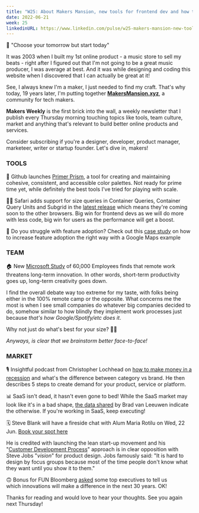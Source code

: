 ```yaml
---
title: "W25: About Makers Mansion, new tools for frontend dev and how to make money in a recession"
date: 2022-06-21
week: 25
linkedinURL: https://www.linkedin.com/pulse/w25-makers-mansion-new-tools-frontend-dev-how-make-money-raz-tirboaca
---
```


💬 "Choose your tomorrow but start today" 

It was 2003 when I built my 1st online product - a music store to sell my beats - right after I figured out that I'm not going to be a great music producer, I was average at best. And it was while designing and coding this website when I discovered that I can actually be great at it! 

See, I always knew I'm a maker, I just needed to find my craft. That's why today, 19 years later, I'm putting together [**MakersMansion.xyz**](https://makersmansion.xyz), a community for tech makers. 

 **Makers Weekly** is the first brick into the wall, a weekly newsletter that I publish every Thursday morning touching topics like tools, team culture, market and anything that's relevant to build better online products and services. 
 
 Consider subscribing if you're a designer, developer, product manager, marketeer, writer or startup founder. Let's dive in, makers!

### TOOLS
🎨 Github launches [Primer Prism](https://primer.style/prism/), a tool for creating and maintaining cohesive, consistent, and accessible color palettes. Not ready for prime time yet, while definitely the best tools I've tried for playing with scale.

🧑‍💻 Safari adds support for size queries in Container Queries, Container Query Units and Subgrid in the [latest release](https://developer.apple.com/documentation/safari-release-notes/safari-16-release-notes) which means they're coming soon to the other browsers. Big win for frontend devs as we will do more with less code, big win for users as the performance will get a boost.

🥁 Do you struggle with feature adoption? Check out this [case study](https://growth.design/case-studies/google-feature-adoption) on how to increase feature adoption the right way with a Google Maps example

### TEAM
🏠 New [Microsoft Study](https://www.nature.com/articles/s41562-021-01196-4) of 60,000 Employees finds that remote work threatens long-term innovation. In other words, short-term productivity goes up, long-term creativity goes down.

I find the overall debate way too extreme for my taste, with folks being either in the 100% remote camp or the opposite. What concerns me the most is when I see small companies do whatever big companies decided to do, somehow similar to how blindly they implement work processes just because *that's how Google/Spotify/etc does it*. 

Why not just do what's best for your size? 🤷‍♂️ 

*Anyways, is clear that we brainstorm better face-to-face!*

### MARKET 
🎙 Insightful podcast from Christopher Lochhead on [how to make money in a recession](https://podcasts.apple.com/es/podcast/lochhead-on-marketing/id1475593214?i=1000565109949) and what's the difference between category vs brand. He then describes 5 steps to create demand for your product, service or platform.

📊 SaaS isn't dead, it hasn't even gone to bed! While the SaaS market may look like it's in a bad shape, [the data shared](https://www.linkedin.com/posts/bradvanleeuwen_saas-saas-activity-6938187261746323456-ym0j/) by Brad van Leeuwen indicate the otherwise. If you're working in SaaS, keep executing!

🗓 Steve Blank will have a fireside chat with Alum Maria Rotilu on Wed, 22 Jun. [Book your spot here](https://www.sbs.ox.ac.uk/events/future-entrepreneurship-conversation-steve-blank-0)

He is credited with launching the lean start-up movement and his "[Customer Development Process](http://www.stanford.edu/group/e145/cgi-bin/winter/drupal/upload/handouts/Four_Steps.pdf)" approach is in clear opposition with Steve Jobs "*vision*" for product design. Jobs famously said: "It is hard to design by focus groups because most of the time people don't know what they want until you show it to them."

🙃 Bonus for FUN
Bloomberg [asked](https://www.bloomberg.com/news/articles/2022-06-10/goldman-citigroup-nasdaq-leaders-imagine-markets-in-2052) some top executives to tell us which innovations will make a difference in the next 30 years. OK! 

Thanks for reading and would love to hear your thoughts. See you again next Thursday!



